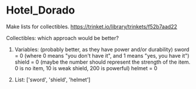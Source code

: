 # Hotel_Dorado

Make lists for collectibles.
https://trinket.io/library/trinkets/f52b7aad22

Collectibles: which approach would be better?
  1. Variables: (probably better, as they have power and/or durability)
    sword = 0 (where 0 means "you don't have it", and 1 means "yes, you have it") 
    shield = 0 (maybe the number should represent the strength of the item. 0 is no item, 10 is weak shield, 200 is powerful)
    helmet = 0

  2. List:
    ['sword', 'shield', 'helmet']
    
    
